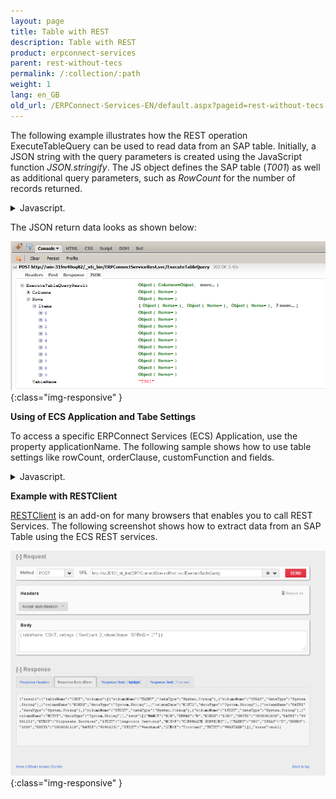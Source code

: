 ```yaml
---
layout: page
title: Table with REST
description: Table with REST
product: erpconnect-services
parent: rest-without-tecs
permalink: /:collection/:path
weight: 1
lang: en_GB
old_url: /ERPConnect-Services-EN/default.aspx?pageid=rest-without-tecs
---
```



The following example illustrates how the REST operation ExecuteTableQuery can be used to read data from an SAP table. Initially, a JSON string with the query parameters is created using the JavaScript function *JSON.stringify*. The JS object defines the SAP table (*T001*) as well as additional query parameters, such as *RowCount* for the number of records returned.



<details>
<summary>Javascript.</summary>
{% highlight javascript %}
var json = JSON.stringify({ tableName: 'T001', settings: { RowCount: 10 } }); 
$.ajax({ 
 url: '/_vti_bin/ERPConnectServiceRest.svc/ExecuteTableQuery', 
 type: 'POST', 
 data: json, 
 dataType: "json", 
 contentType: 'application/json; charset=utf-8', 
 success: function (data) {  
  if(!data.error){
   alert(data.result.rows.length);  
  }
  else{
   alert(data.error.message);
  }
 } 
});
{% endhighlight %}
</details>

The JSON return data looks as shown below:

![ECS-JSON-Output](/img/content/ECS-JSON-Output.png){:class="img-responsive" }

**Using of ECS Application and Tabe Settings**

To access a specific ERPConnect Services (ECS) Application, use the property applicationName.
The following sample shows how to use table settings like rowCount, orderClause, customFunction and fields.

<details>
<summary>Javascript.</summary>
{% highlight javascript %}
$(document).ready(function () {
           var json = JSON.stringify({
               applicationName: 'ECC',
               tableName: 'KNA1',
               settings: {
                   rowSkip:0,
                   rowCount: 100,
                   whereClause: "LAND1 = 'US'",
                   orderClause:'LAND1 DESC',
                   customfunction: 'Z_XTRACT_IS_TABLE',
                   useMultibyteExtraction: false,
                   fields: { items: ["KUNNR", "NAME1", "LAND1"] }
               }               
           });
 
           $.ajax({
               url: '/_vti_bin/ERPConnectServiceRest.svc/ExecuteTableQuery',
               type: 'POST',
               data: json,
               dataType: 'json',
               contentType: 'application/json; charset=utf-8',
               success: function (data) {
                   if (!data.error) {
                       alert('Rows No :' + data.result.rows.length);
                       //Sys.Debug.traceDump(data, 'data');
                   }
                   else {
                       alert("An error occured: " + data.error.type + ' ' + data.error.message
                                                                + ' ' + data.error.strackTrace);
                   }
               },
               error: function(data){
                   alert("An error occured: " + data.status + ' ' + data.statusText + ' ' + data.responseText);               
               }
           });
});
{% endhighlight %}
</details>


**Example with RESTClient**

[RESTClient](http://restclient.net/) is an add-on for many browsers that enables you to call REST Services. The following screenshot shows how to extract data from an SAP Table using the ECS REST services. 

![ECS-RESTClient-Table](/img/content/ECS-RESTClient-Table.png){:class="img-responsive" }